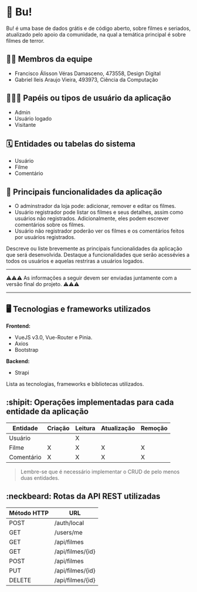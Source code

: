 # :checkered_flag: Bu!

Bu! é uma base de dados grátis e de código aberto, sobre filmes e seriados, atualizado pelo apoio da comunidade, na qual a temática principal é sobre filmes de terror.

## :technologist: Membros da equipe

- Francisco Álisson Véras Damasceno, 473558, Design Digital
- Gabriel Ileis Araujo Vieira, 493973, Ciência da Computação

## :people_holding_hands: Papéis ou tipos de usuário da aplicação

- Admin
- Usuário logado
- Visitante

## :spiral_calendar: Entidades ou tabelas do sistema

- Usuário
- Filme
- Comentário

## :triangular_flag_on_post:	 Principais funcionalidades da aplicação

- O adminstrador da loja pode: adicionar, remover e editar os filmes.
- Usuário registrador pode listar os filmes e seus detalhes, assim como usuários não registrados. Adicionalmente, eles podem escrever comentários sobre os filmes.
- Usuário não registrador poderão ver os filmes e os comentários feitos por usuários registrados.

Descreve ou liste brevemente as principais funcionalidades da aplicação que será desenvolvida. Destaque a funcionalidades que serão acessévies a todos os usuários e aquelas restriras a usuários logados.


----

:warning::warning::warning: As informações a seguir devem ser enviadas juntamente com a versão final do projeto. :warning::warning::warning:


----

## :desktop_computer: Tecnologias e frameworks utilizados

**Frontend:**
- VueJS v3.0, Vue-Router e Pinia.
- Axios
- Bootstrap

**Backend:**
- Strapi

Lista as tecnologias, frameworks e bibliotecas utilizados.


## :shipit: Operações implementadas para cada entidade da aplicação


| Entidade| Criação | Leitura | Atualização | Remoção |
| --- | --- | --- | --- | --- |
| Usuário |  |  X  |  |  |
| Filme | X |  X  |  X | X |
| Comentário  | X |  X  | X | X |

> Lembre-se que é necessário implementar o CRUD de pelo menos duas entidades.

## :neckbeard: Rotas da API REST utilizadas

| Método HTTP | URL |
| --- | --- |
| POST | /auth/local |
| GET | /users/me |
| GET | /api/filmes |
| GET | /api/filmes/{id} |
| POST | /api/filmes |
| PUT | /api/filmes/{id} |
| DELETE | /api/filmes/{id} |
